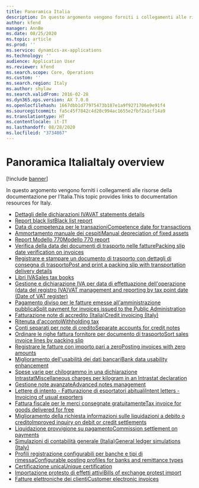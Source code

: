 ```yaml
---
title: Panoramica Italia
description: In questo argomento vengono forniti i collegamenti alle risorse della documentazione Microsoft Dynamics 365 Finance per l'Italia.
author: kfend
manager: AnnBe
ms.date: 08/25/2020
ms.topic: article
ms.prod: ''
ms.service: dynamics-ax-applications
ms.technology: ''
audience: Application User
ms.reviewer: kfend
ms.search.scope: Core, Operations
ms.custom: ''
ms.search.region: Italy
ms.author: shylaw
ms.search.validFrom: 2016-02-28
ms.dyn365.ops.version: AX 7.0.0
ms.openlocfilehash: 1667dbb1d77975473b187e1a9f9271706e9e91f4
ms.sourcegitcommit: fa5c45f7842c4d20c994ac1655e2fbf2a1cf14a9
ms.translationtype: HT
ms.contentlocale: it-IT
ms.lasthandoff: 08/28/2020
ms.locfileid: "3734867"
---
```

# <a name="italy-overview"></a><span data-ttu-id="d2b86-103">Panoramica Italia</span><span class="sxs-lookup"><span data-stu-id="d2b86-103">Italy overview</span></span>

[!include [banner](../includes/banner.md)]

<span data-ttu-id="d2b86-104">In questo argomento vengono forniti i collegamenti alle risorse della documentazione per l'Italia.</span><span class="sxs-lookup"><span data-stu-id="d2b86-104">This topic provides links to documentation resources for Italy.</span></span> 

- [<span data-ttu-id="d2b86-105">Dettagli delle dichiarazioni IVA</span><span class="sxs-lookup"><span data-stu-id="d2b86-105">VAT statements details</span></span>](emea-ita-vat-statements-details.md)
- [<span data-ttu-id="d2b86-106">Report black list</span><span class="sxs-lookup"><span data-stu-id="d2b86-106">Black list report</span></span>](emea-ita-black-list-report.md)
- [<span data-ttu-id="d2b86-107">Data di competenza per le transazioni</span><span class="sxs-lookup"><span data-stu-id="d2b86-107">Competence date for transactions</span></span>](emea-ita-competence-date.md)
- [<span data-ttu-id="d2b86-108">Ammortamento manuale dei cespiti</span><span class="sxs-lookup"><span data-stu-id="d2b86-108">Manual depreciation of fixed assets</span></span>](emea-ita-depreciation-of-fixed-assets.md)
- [<span data-ttu-id="d2b86-109">Report Modello 770</span><span class="sxs-lookup"><span data-stu-id="d2b86-109">Modello 770 report</span></span>](emea-ita-modello770.md)
- [<span data-ttu-id="d2b86-110">Verifica della data dei documenti di trasporto nelle fatture</span><span class="sxs-lookup"><span data-stu-id="d2b86-110">Packing slip date verification on invoices</span></span>](emea-ita-packing-slip-date-verification-on-invoice.md)
- [<span data-ttu-id="d2b86-111">Registrare e stampare un documento di trasporto con dettagli di consegna di trasporto</span><span class="sxs-lookup"><span data-stu-id="d2b86-111">Post and print a packing slip with transportation delivery details</span></span>](emea-ita-packing-slip.md)
- [<span data-ttu-id="d2b86-112">Libri IVA</span><span class="sxs-lookup"><span data-stu-id="d2b86-112">Sales tax books</span></span>](emea-ita-fiscal-books.md)
- [<span data-ttu-id="d2b86-113">Gestione e dichiarazione IVA per data di effettuazione dell'operazione (data del registro IVA)</span><span class="sxs-lookup"><span data-stu-id="d2b86-113">VAT management and reporting by tax point date (Date of VAT register)</span></span>](emea-ita-vat-management.md)
- [<span data-ttu-id="d2b86-114">Pagamento diviso per le fatture emesse all'amministrazione pubblica</span><span class="sxs-lookup"><span data-stu-id="d2b86-114">Split payment for invoices issued to the Public Administration</span></span>](emea-ita-split-payment-invoices-issued-public-administration.md)
- [<span data-ttu-id="d2b86-115">Fatturazione note di accredito (Italia)</span><span class="sxs-lookup"><span data-stu-id="d2b86-115">Credit invoicing (Italy)</span></span>](emea-ita-credit-invoicing.md)
- [<span data-ttu-id="d2b86-116">Ritenuta d'acconto</span><span class="sxs-lookup"><span data-stu-id="d2b86-116">Withholding tax</span></span>](emea-ita-withholding-tax.md)
- [<span data-ttu-id="d2b86-117">Conti separati per note di credito</span><span class="sxs-lookup"><span data-stu-id="d2b86-117">Separate accounts for credit notes</span></span>](emea-ita-exil-separate-account-credit.md)
- [<span data-ttu-id="d2b86-118">Ordinare le righe fattura fornitore per documento di trasporto</span><span class="sxs-lookup"><span data-stu-id="d2b86-118">Sort sales invoice lines by packing slip</span></span>](emea-ita-exil-invoicing-packing-slips.md)
- [<span data-ttu-id="d2b86-119">Registrare le fatture con importo pari a zero</span><span class="sxs-lookup"><span data-stu-id="d2b86-119">Posting invoices with zero amounts</span></span>](emea-ita-exil-zero-invoice-posting.md)
- [<span data-ttu-id="d2b86-120">Miglioramento dell'usabilità dei dati bancari</span><span class="sxs-lookup"><span data-stu-id="d2b86-120">Bank data usability enhancement</span></span>](emea-ita-exil-bank-accounts-setup.md)
- [<span data-ttu-id="d2b86-121">Spese varie per chilogrammo in una dichiarazione Intrastat</span><span class="sxs-lookup"><span data-stu-id="d2b86-121">Miscellaneous charges per kilogram in an Intrastat declaration</span></span>](emea-ita-exil-misc-charges-intrastat.md)
- [<span data-ttu-id="d2b86-122">Gestione note avanzate</span><span class="sxs-lookup"><span data-stu-id="d2b86-122">Advanced notes management</span></span>](emea-ita-exil-structured-notes.md)
- [<span data-ttu-id="d2b86-123">Lettere di intento - Fatturazione di esportatori abituali</span><span class="sxs-lookup"><span data-stu-id="d2b86-123">Intent letters - Invoicing of usual exporters</span></span>](emea-ita-exil-intent-letter.md)
- [<span data-ttu-id="d2b86-124">Fattura fiscale per le merci consegnate gratuitamente</span><span class="sxs-lookup"><span data-stu-id="d2b86-124">Tax invoice for goods delivered for free</span></span>](emea-ita-exil-goods-for-free.md)
- [<span data-ttu-id="d2b86-125">Miglioramento della richiesta informazioni sulle liquidazioni a debito o credito</span><span class="sxs-lookup"><span data-stu-id="d2b86-125">Improved inquiry on debit or credit settlements</span></span>](emea-ita-exil-improved-inquiry-settlement.md)
- [<span data-ttu-id="d2b86-126">Liquidazione provvigione su pagamento</span><span class="sxs-lookup"><span data-stu-id="d2b86-126">Commission settlement on payments</span></span>](emea-ita-exil-commission-settlement.md)
- [<span data-ttu-id="d2b86-127">Simulazioni di contabilità generale (Italia)</span><span class="sxs-lookup"><span data-stu-id="d2b86-127">General ledger simulations (Italy)</span></span>](emea-ita-exil-general-ledger-simulations.md)
- [<span data-ttu-id="d2b86-128">Profili registrazione configurabili per banche e tipi di rimessa</span><span class="sxs-lookup"><span data-stu-id="d2b86-128">Configurable posting profiles for banks and remittance types</span></span>](emea-ita-exil-bank-remittance.md)
- [<span data-ttu-id="d2b86-129">Certificazione unica</span><span class="sxs-lookup"><span data-stu-id="d2b86-129">Unique certification</span></span>](emea-ita-exil-unique-certification.md)
- [<span data-ttu-id="d2b86-130">Importazione protesto di effetti attivi</span><span class="sxs-lookup"><span data-stu-id="d2b86-130">Bills of exchange protest import</span></span>](emea-ita-exil-protest-boe.md)
- [<span data-ttu-id="d2b86-131">Fatture elettroniche dei clienti</span><span class="sxs-lookup"><span data-stu-id="d2b86-131">Customer electronic invoices</span></span>](emea-ita-e-invoices.md)
